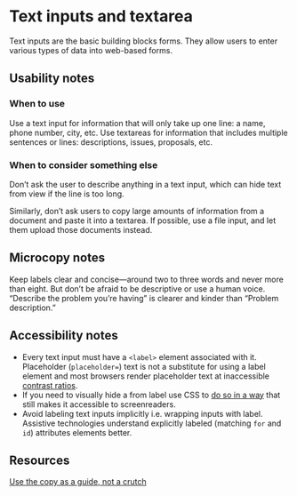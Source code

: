 # Text inputs and textarea

Text inputs are the basic building blocks forms. They allow users to enter various types of data into web-based forms.

## Usability notes

### When to use
Use a text input for information that will only take up one line: a name, phone number, city, etc. Use textareas for information that includes multiple sentences or lines: descriptions, issues, proposals, etc.

### When to consider something else
Don’t ask the user to describe anything in a text input, which can hide text from view if the line is too long.

Similarly, don’t ask users to copy large amounts of information from a document and paste it into a textarea. If possible, use a file input, and let them upload those documents instead.

## Microcopy notes
Keep labels clear and concise―around two to three words and never more than eight. But don’t be afraid to be descriptive or use a human voice. “Describe the problem you’re having” is clearer and kinder than “Problem description.”

## Accessibility notes
- Every text input must have a `<label>` element associated with it. Placeholder (`placeholder=`) text is not a substitute for using a label element and most browsers render placeholder text at inaccessible [contrast ratios](https://www.w3.org/TR/UNDERSTANDING-WCAG20/visual-audio-contrast-contrast.html).
- If you need to visually hide a from label use CSS to [do so in a way](https://www.w3.org/WAI/tutorials/forms/labels/#note-on-hiding-elements) that still makes it accessible to screenreaders.
- Avoid labeling text inputs implicitly i.e. wrapping inputs with label. Assistive technologies understand explicitly labeled (matching `for` and `id`) attributes elements better.

## Resources
[Use the copy as a guide, not a crutch](https://www.smashingmagazine.com/2013/06/five-ways-prevent-bad-microcopy/#3-use-copy-as-a-guide-not-a-crutch)
